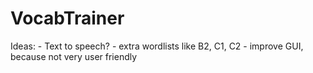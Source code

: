 # VocabTrainer
Ideas: 
	- Text to speech?
	- extra wordlists like B2, C1, C2
	- improve GUI, because not very user friendly
